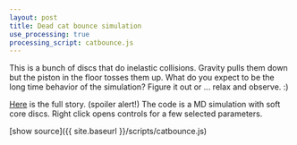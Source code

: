 ```yaml
---
layout: post
title: Dead cat bounce simulation
use_processing: true
processing_script: catbounce.js
---
```


This is a bunch of discs that do inelastic collisions. Gravity pulls them down but the piston in the floor tosses them up. What do you expect to be the long time behavior of the simulation? Figure it out or ... relax and observe. :) 

[Here](http://www.youtube.com/watch?v=SRGf0Mq2Zwg) is the full story.  (spoiler alert!) The code is a MD simulation with soft core discs. Right click opens controls for a few selected parameters.

<div id="sketch-holder">
</div>

[show source]({{ site.baseurl }}/scripts/catbounce.js)